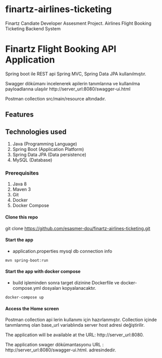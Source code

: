 # finartz-airlines-ticketing
Finartz Candiate Developer Assesment Project. Airlines Flight Booking Ticketing Backend System


# Finartz Flight Booking API Application

Spring boot ile REST api Spring MVC, Spring Data JPA kullanılmıştır.

Swagger dökümanı incelenerek apilerin tanımlarına ve kullanılma payloadlarına ulaşılır http://server_url:8080/swagger-ui.html

Postman collection src/main/resource altındadır.

## Features




## Technologies used

1. Java (Programming Language)
2. Spring Boot (Application Platform)
3. Spring Data JPA (Data persistence)
4. MySQL (Database)



### Prerequisites
1. Java 8
2. Maven 3
3. Git
4. Docker
5. Docker Compose


#### Clone this repo
	

git clone https://github.com/esasmer-dou/finartz-airlines-ticketing.git



#### Start the app

 - application.properties mysql db connection info	
	
```
mvn spring-boot:run
```


#### Start the app with docker compose

 - build işleminden sonra target dizinine Dockerfile ve docker-compose.yml dosyaları kopyalanacaktır.
	
```
docker-compose up
```


#### Access the Home screen

Postman collection api lerin kullanımı için hazırlanmıştır. Collection içinde tanımlanmış olan base_url variablında server host adresi değiştirilir.

The application will be available at the URL: http://server_url:8080.

The application swager dökümantasyonu URL : http://server_url:8080/swagger-ui.html.  adresindedir.













